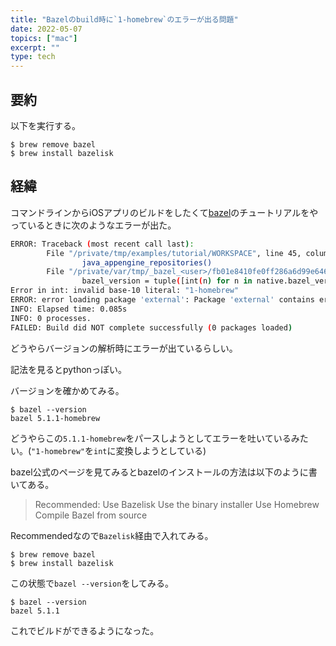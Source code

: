 ```yaml
---
title: "Bazelのbuild時に`1-homebrew`のエラーが出る問題"
date: 2022-05-07
topics: ["mac"]
excerpt: ""
type: tech
---
```


## 要約

以下を実行する。

```console
$ brew remove bazel
$ brew install bazelisk
```

## 経緯

コマンドラインからiOSアプリのビルドをしたくて[bazel](https://bazel.build)のチュートリアルをやっているときに次のようなエラーが出た。

```sh
ERROR: Traceback (most recent call last):
        File "/private/tmp/examples/tutorial/WORKSPACE", line 45, column 28, in <toplevel>
                java_appengine_repositories()
        File "/private/var/tmp/_bazel_<user>/fb01e8410fe0ff286a6d99e646765849/external/io_bazel_rules_appengine/appengine/java_appengine.bzl", line 321, column 35, in java_appengine_repositories
                bazel_version = tuple([int(n) for n in native.bazel_version.split(".")])
Error in int: invalid base-10 literal: "1-homebrew"
ERROR: error loading package 'external': Package 'external' contains errors
INFO: Elapsed time: 0.085s
INFO: 0 processes.
FAILED: Build did NOT complete successfully (0 packages loaded)
```

どうやらバージョンの解析時にエラーが出ているらしい。

記法を見るとpythonっぽい。

バージョンを確かめてみる。

```console
$ bazel --version
bazel 5.1.1-homebrew
```

どうやらこの`5.1.1-homebrew`をパースしようとしてエラーを吐いているみたい。(`"1-homebrew"`を`int`に変換しようとしている)

bazel公式のページを見てみるとbazelのインストールの方法は以下のように書いてある。

> Recommended: Use Bazelisk
> Use the binary installer
> Use Homebrew
> Compile Bazel from source

Recommendedなので`Bazelisk`経由で入れてみる。

```console
$ brew remove bazel
$ brew install bazelisk
```

この状態で`bazel --version`をしてみる。

```console
$ bazel --version
bazel 5.1.1
```

これでビルドができるようになった。
